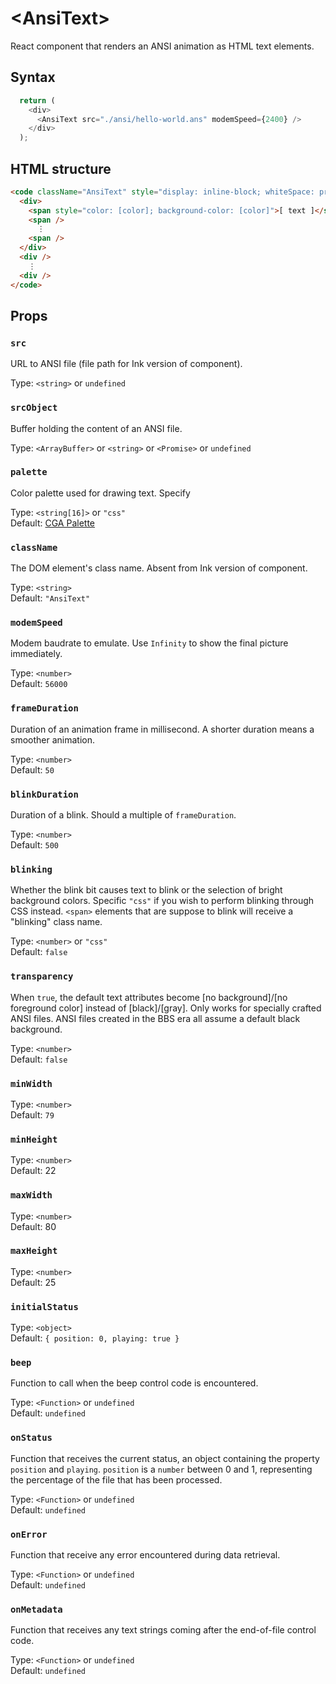 # &lt;AnsiText&gt;

React component that renders an ANSI animation as HTML text elements.

## Syntax

```js
  return (
    <div>
      <AnsiText src="./ansi/hello-world.ans" modemSpeed={2400} />
    </div>
  );
```

## HTML structure

```html
<code className="AnsiText" style="display: inline-block; whiteSpace: pre; width: fit-content">
  <div>
    <span style="color: [color]; background-color: [color]">[ text ]</span>
    <span />
      ⋮
    <span />
  </div>
  <div />
    ⋮
  <div />
</code>
```


## Props

### `src`

URL to ANSI file (file path for Ink version of component).

Type: `<string>` or `undefined`

### `srcObject`

Buffer holding the content of an ANSI file.

Type: `<ArrayBuffer>` or `<string>` or `<Promise>` or `undefined`

### `palette `

Color palette used for drawing text. Specify 

Type: `<string[16]>` or `"css"`  
Default: [CGA Palette](../src/dos-environment.js#L30)

### `className`

The DOM element's class name. Absent from Ink version of component.

Type: `<string>`  
Default: `"AnsiText"`

### `modemSpeed` 

Modem baudrate to emulate. Use `Infinity` to show the final picture immediately.

Type: `<number>`  
Default: `56000`

### `frameDuration`

Duration of an animation frame in millisecond. A shorter duration means a smoother animation.

Type: `<number>`  
Default: `50`

### `blinkDuration`

Duration of a blink. Should a multiple of `frameDuration`.

Type: `<number>`  
Default: `500`

### `blinking` 

Whether the blink bit causes text to blink or the selection of bright background colors. Specific 
`"css"` if you wish to perform blinking through CSS instead. `<span>` elements that are suppose 
to blink will receive a "blinking" class name.

Type: `<number>` or `"css"`  
Default: `false`

### `transparency`

When `true`, the default text attributes become [no background]/[no foreground color] instead of 
[black]/[gray]. Only works for specially crafted ANSI files. ANSI files created in the BBS era 
all assume a default black background.

Type: `<number>`  
Default: `false`

### `minWidth`

Type: `<number>`  
Default: `79`

### `minHeight` 

Type: `<number>`  
Default: 22

### `maxWidth`

Type: `<number>`  
Default: 80

### `maxHeight`

Type: `<number>`  
Default: 25

### `initialStatus`

Type: `<object>`  
Default: `{ position: 0, playing: true }`

### `beep`

Function to call when the beep control code is encountered.

Type: `<Function>` or `undefined`  
Default: `undefined`

### `onStatus`

Function that receives the current status, an object containing the property `position` and `playing`. `position` is a `number` between 0 and 1, representing the percentage of the file that has been 
processed.

Type: `<Function>` or `undefined`  
Default: `undefined`

### `onError`

Function that receive any error encountered during data retrieval. 

Type: `<Function>` or `undefined`  
Default: `undefined`

### `onMetadata`

Function that receives any text strings coming after the end-of-file control code.

Type: `<Function>` or `undefined`  
Default: `undefined`
